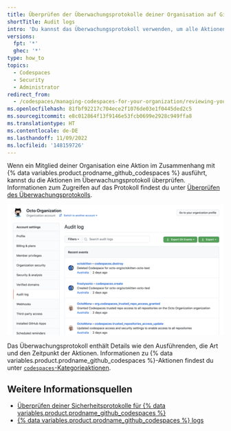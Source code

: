 ```yaml
---
title: Überprüfen der Überwachungsprotokolle deiner Organisation auf GitHub Codespaces
shortTitle: Audit logs
intro: 'Du kannst das Überwachungsprotokoll verwenden, um alle Aktionen im Zusammenhang mit {% data variables.product.prodname_github_codespaces %} zu überprüfen.'
versions:
  fpt: '*'
  ghec: '*'
type: how_to
topics:
  - Codespaces
  - Security
  - Administrator
redirect_from:
  - /codespaces/managing-codespaces-for-your-organization/reviewing-your-organizations-audit-logs-for-codespaces
ms.openlocfilehash: 81fbf92217c704ece2f1076de03e1f0445ded2c5
ms.sourcegitcommit: e8c012864f13f9146e53fcb0699e2928c949ffa8
ms.translationtype: HT
ms.contentlocale: de-DE
ms.lasthandoff: 11/09/2022
ms.locfileid: '148159726'
---
```

Wenn ein Mitglied deiner Organisation eine Aktion im Zusammenhang mit {% data variables.product.prodname_github_codespaces %} ausführt, kannst du die Aktionen im Überwachungsprotokoll überprüfen. Informationen zum Zugreifen auf das Protokoll findest du unter [Überprüfen des Überwachungsprotokolls](/organizations/keeping-your-organization-secure/reviewing-the-audit-log-for-your-organization#accessing-the-audit-log).

![Überwachungsprotokoll mit Codespaces-Informationen](/assets/images/help/settings/codespaces-audit-log-org.png)

Das Überwachungsprotokoll enthält Details wie den Ausführenden, die Art und den Zeitpunkt der Aktionen. Informationen zu {% data variables.product.prodname_github_codespaces %}-Aktionen findest du unter [`codespaces`-Kategorieaktionen](/organizations/keeping-your-organization-secure/reviewing-the-audit-log-for-your-organization#codespaces-category-actions).

## Weitere Informationsquellen

- [Überprüfen deiner Sicherheitsprotokolle für {% data variables.product.prodname_github_codespaces %}](/codespaces/managing-your-codespaces/reviewing-your-security-logs-for-github-codespaces)
- [{% data variables.product.prodname_github_codespaces %} logs](/codespaces/troubleshooting/github-codespaces-logs)
